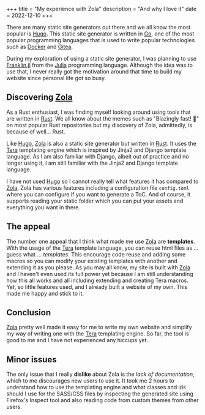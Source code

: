 +++
title = "My experience with Zola"
description = "And why I love it"
date = 2022-12-10
+++

There are many static site generators out there and we all know the most popular is [Hugo][Hugo].
This static site generator is written in [Go][Golang], one of the most popular programming languages
that is used to write popular technologies such as [Docker][Docker] and [Gitea][Gitea]. 

During my exploration of using a static site generator, I was planning to use [Franklin.jl][Franklin.jl]
from the [Julia] programming language. Although the idea was to use that, I never really got the motivation
around that time to build my website since personal life got so busy.

## Discovering [Zola][Zola]

As a Rust enthusiast, I was finding myself looking around using tools that are written in [Rust][Rust].
We all know about the memes such as "Blazingly fast! 🚀" on most popular Rust repositories but
my discovery of Zola, admittedly, is because of well... Rust.

Like [Hugo][Hugo], [Zola][Zola] is also a static site generator but written in [Rust][Rust]. It uses the
[Tera] templating engine which is inspired by Jinja2 and Django template language. As I am also familiar with Django,
albeit out of practice and no longer using it, I am still familiar with the Jinja2 and Django template language.

I have not used [Hugo][Hugo] so I cannot really tell what features it has compared to [Zola][Zola]. Zola has various features
including a configuration file `config.toml` where you can configure if you want to generate a ToC. And of course, it
supports reading your static folder which you can put your assets and everything you want in there.

## The appeal

The number one appeal that I think what made me use [Zola][Zola] are **templates**. With the usage of the [Tera][Tera]
template language, you can reuse html files as ... guess what ... _templates_. This encourage code reuse and
adding some macros so you can modify your existing templates with another and extending it as you please. As you may all
know, my site is built with [Zola][Zola] and I haven't even used its full power yet because I am still understanding 
how this all works and all including extending and creating Tera macros. Yet, so little features used, and I already
built a website of my own. This made me happy and stick to it.

## Conclusion

[Zola][Zola] pretty well made it easy for me to write my own website and simplify my way of writing one with the [Tera][Tera]
templating engine. So far, the tool is good to me and I have not experienced any hiccups yet. 

## Minor issues
The only issue that I really **dislike** about Zola is the _lack of documentation_, which to me discourages new users to use it.
It took me 2 hours to understand how to use the templating engine and what classes and ids should I use for the SASS/CSS files
 by inspecting the generated site using Firefox's Inspect tool and also reading code from custom themes from other users.








[Zola]: https://getzola.org
[Hugo]: https://gohugo.io
[Franklin.jl]: https://franklinjl.org/
[Golang]: https://go.dev/
[Docker]: https://www.docker.com/
[Gitea]: https://gitea.io
[Julia]: https://julialang.org
[Rust]: https://rust-lang.org
[Tera]: https://github.com/Keats/tera